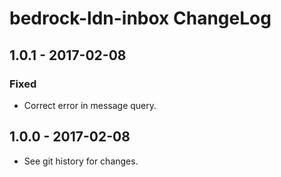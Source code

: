 # bedrock-ldn-inbox ChangeLog

## 1.0.1 - 2017-02-08

### Fixed
- Correct error in message query.

## 1.0.0 - 2017-02-08

- See git history for changes.
